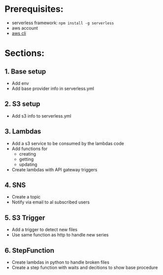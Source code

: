 # Prerequisites:
- serverless framework: `npm install -g serverless`
- aws account
- [aws cli](https://docs.aws.amazon.com/cli/latest/userguide/cli-chap-getting-started.html)

# Sections:

## 1. Base setup
- Add env
- Add base provider info in serverless.yml

## 2. S3 setup
- Add s3 info to serverless.yml

## 3. Lambdas
- Add a s3 service to be consumed by the lambdas code
- Add functions for
  - creating
  - getting
  - updating
- Create lambdas with API gateway triggers

## 4. SNS
- Create a topic
- Notify via email to al subscribed users

## 5. S3 Trigger
- Add a trigger to detect new files
- Use same function as http to handle new series

## 6. StepFunction
- Create lambdas in python to handle broken files
- Create a step function with waits and decitions to show base procedure
